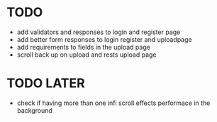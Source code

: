 # TODO
- add validators and responses to login and register page
- add better form responses to login register and uploadpage
- add requirements to fields in the upload page
- scroll back up on upload and rests upload page

# TODO LATER 
- check if having more than one infi scroll effects performace in the background